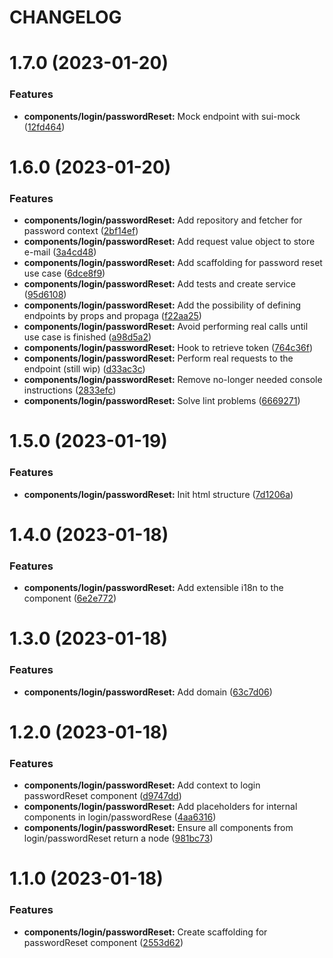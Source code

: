 # CHANGELOG

# 1.7.0 (2023-01-20)


### Features

* **components/login/passwordReset:** Mock endpoint with sui-mock ([12fd464](https://github.com/SUI-Components/adevinta-spain-components/commit/12fd464ec5b8a56df4df0e9fe68f3478fefadde6))



# 1.6.0 (2023-01-20)


### Features

* **components/login/passwordReset:** Add repository and fetcher for password context ([2bf14ef](https://github.com/SUI-Components/adevinta-spain-components/commit/2bf14ef0484e7df9389b651615c0d4d39a0f50aa))
* **components/login/passwordReset:** Add request value object to store e-mail ([3a4cd48](https://github.com/SUI-Components/adevinta-spain-components/commit/3a4cd4845bc9788cd665ee97f03b107abb065226))
* **components/login/passwordReset:** Add scaffolding for password reset use case ([6dce8f9](https://github.com/SUI-Components/adevinta-spain-components/commit/6dce8f9d485cc85c746076c21f2c036e7bd94820))
* **components/login/passwordReset:** Add tests and create service ([95d6108](https://github.com/SUI-Components/adevinta-spain-components/commit/95d61087510d3c3a13ccc9adab73e0ea4495000c))
* **components/login/passwordReset:** Add the possibility of defining endpoints by props and propaga ([f22aa25](https://github.com/SUI-Components/adevinta-spain-components/commit/f22aa256282dc114780286e7fec396116ecb1575))
* **components/login/passwordReset:** Avoid performing real calls until use case is finished ([a98d5a2](https://github.com/SUI-Components/adevinta-spain-components/commit/a98d5a2a7104b532355e45c3724ee1fc7fe937ef))
* **components/login/passwordReset:** Hook to retrieve token ([764c36f](https://github.com/SUI-Components/adevinta-spain-components/commit/764c36ffe0c78bd7b53c0a23adca20c234bec493))
* **components/login/passwordReset:** Perform real requests to the endpoint (still wip) ([d33ac3c](https://github.com/SUI-Components/adevinta-spain-components/commit/d33ac3cf9dce1c166faac073c03ae9014df3dd39))
* **components/login/passwordReset:** Remove no-longer needed console instructions ([2833efc](https://github.com/SUI-Components/adevinta-spain-components/commit/2833efce5292c87a798233cee359df77f79d86a2))
* **components/login/passwordReset:** Solve lint problems ([6669271](https://github.com/SUI-Components/adevinta-spain-components/commit/66692715104edc379cd08741228bd001981abdaf))



# 1.5.0 (2023-01-19)


### Features

* **components/login/passwordReset:** Init html structure ([7d1206a](https://github.com/SUI-Components/adevinta-spain-components/commit/7d1206af973a43e244c2a83920b4c89a876cf966))



# 1.4.0 (2023-01-18)


### Features

* **components/login/passwordReset:** Add extensible i18n to the component ([6e2e772](https://github.com/SUI-Components/adevinta-spain-components/commit/6e2e7723fe9ab3d9f8864aa6b573e4f497d2b6a8))



# 1.3.0 (2023-01-18)


### Features

* **components/login/passwordReset:** Add domain ([63c7d06](https://github.com/SUI-Components/adevinta-spain-components/commit/63c7d06c990117b79fdf3129085ac222c486a777))



# 1.2.0 (2023-01-18)


### Features

* **components/login/passwordReset:** Add context to login passwordReset component ([d9747dd](https://github.com/SUI-Components/adevinta-spain-components/commit/d9747ddce4dd8bca597e77eb62066af95dca3fce))
* **components/login/passwordReset:** Add placeholders for internal components in login/passwordRese ([4aa6316](https://github.com/SUI-Components/adevinta-spain-components/commit/4aa6316da4815c0b1157f15a97a4463abd8123bc))
* **components/login/passwordReset:** Ensure all components from login/passwordReset return a node ([981bc73](https://github.com/SUI-Components/adevinta-spain-components/commit/981bc732fcdca8aa34bf5e2dea923a6eeb2a349a))



# 1.1.0 (2023-01-18)


### Features

* **components/login/passwordReset:** Create scaffolding for passwordReset component ([2553d62](https://github.com/SUI-Components/adevinta-spain-components/commit/2553d6245ed557169e5aa379b5b3013e75122600))



